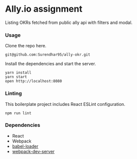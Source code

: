 Ally.io assignment
=====================

Listing OKRs fetched from public ally api with filters and modal.

### Usage

Clone the repo here.

```
git@github.com:Surendhar95/ally-okr.git
```

Install the dependencies and start the server.

```
yarn install
yarn start
open http://localhost:8080
```

### Linting

This boilerplate project includes React ESLint configuration.

```
npm run lint
```

### Dependencies

* React
* Webpack
* [babel-loader](https://github.com/babel/babel-loader)
* [webpack-dev-server](https://github.com/webpack/webpack-dev-server)
